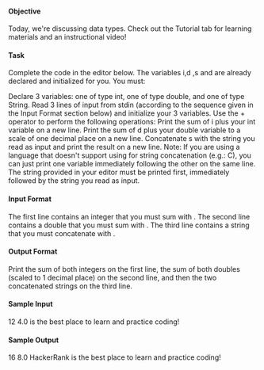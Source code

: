 <h4>Objective</h4>
Today, we're discussing data types. Check out the Tutorial tab for learning materials and an instructional video!

<h4>Task</h4>
Complete the code in the editor below. The variables i,d ,s and  are already declared and initialized for you. You must:

Declare 3 variables: one of type int, one of type double, and one of type String.
Read 3 lines of input from stdin (according to the sequence given in the Input Format section below) and initialize your 3 variables.
Use the + operator to perform the following operations:
Print the sum of i plus your int variable on a new line.
Print the sum of d plus your double variable to a scale of one decimal place on a new line.
Concatenate s with the string you read as input and print the result on a new line.
Note: If you are using a language that doesn't support using  for string concatenation (e.g.: C), you can just print one variable immediately following the other on the same line. The string provided in your editor must be printed first, immediately followed by the string you read as input.

<h4>Input Format</h4>

The first line contains an integer that you must sum with .
The second line contains a double that you must sum with .
The third line contains a string that you must concatenate with .

<h4>Output Format</h4>

Print the sum of both integers on the first line, the sum of both doubles (scaled to  1 decimal place) on the second line, and then the two concatenated strings on the third line.

<h4>Sample Input</h4>

12
4.0
is the best place to learn and practice coding!
<h4>Sample Output</h4>

16
8.0
HackerRank is the best place to learn and practice coding!
